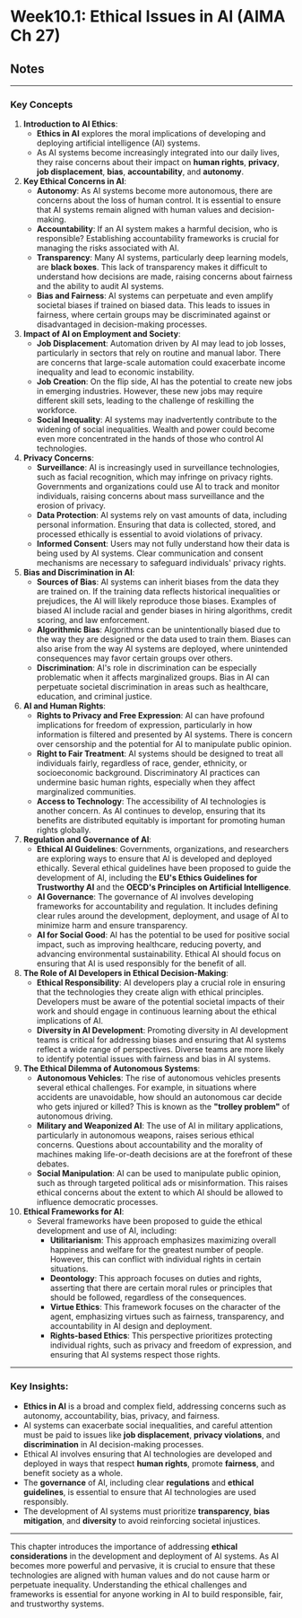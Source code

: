# Week10.1: Ethical Issues in AI (AIMA Ch 27)
## Notes
---
### **Key Concepts**

1. **Introduction to AI Ethics**:
    - **Ethics in AI** explores the moral implications of developing and deploying artificial intelligence (AI) systems.
    - As AI systems become increasingly integrated into our daily lives, they raise concerns about their impact on **human rights**, **privacy**, **job displacement**, **bias**, **accountability**, and **autonomy**.
2. **Key Ethical Concerns in AI**:
    - **Autonomy**: As AI systems become more autonomous, there are concerns about the loss of human control. It is essential to ensure that AI systems remain aligned with human values and decision-making.
    - **Accountability**: If an AI system makes a harmful decision, who is responsible? Establishing accountability frameworks is crucial for managing the risks associated with AI.
    - **Transparency**: Many AI systems, particularly deep learning models, are **black boxes**. This lack of transparency makes it difficult to understand how decisions are made, raising concerns about fairness and the ability to audit AI systems.
    - **Bias and Fairness**: AI systems can perpetuate and even amplify societal biases if trained on biased data. This leads to issues in fairness, where certain groups may be discriminated against or disadvantaged in decision-making processes.
3. **Impact of AI on Employment and Society**:
    - **Job Displacement**: Automation driven by AI may lead to job losses, particularly in sectors that rely on routine and manual labor. There are concerns that large-scale automation could exacerbate income inequality and lead to economic instability.
    - **Job Creation**: On the flip side, AI has the potential to create new jobs in emerging industries. However, these new jobs may require different skill sets, leading to the challenge of reskilling the workforce.
    - **Social Inequality**: AI systems may inadvertently contribute to the widening of social inequalities. Wealth and power could become even more concentrated in the hands of those who control AI technologies.
4. **Privacy Concerns**:
    - **Surveillance**: AI is increasingly used in surveillance technologies, such as facial recognition, which may infringe on privacy rights. Governments and organizations could use AI to track and monitor individuals, raising concerns about mass surveillance and the erosion of privacy.
    - **Data Protection**: AI systems rely on vast amounts of data, including personal information. Ensuring that data is collected, stored, and processed ethically is essential to avoid violations of privacy.
    - **Informed Consent**: Users may not fully understand how their data is being used by AI systems. Clear communication and consent mechanisms are necessary to safeguard individuals' privacy rights.
5. **Bias and Discrimination in AI**:
    - **Sources of Bias**: AI systems can inherit biases from the data they are trained on. If the training data reflects historical inequalities or prejudices, the AI will likely reproduce those biases. Examples of biased AI include racial and gender biases in hiring algorithms, credit scoring, and law enforcement.
    - **Algorithmic Bias**: Algorithms can be unintentionally biased due to the way they are designed or the data used to train them. Biases can also arise from the way AI systems are deployed, where unintended consequences may favor certain groups over others.
    - **Discrimination**: AI's role in discrimination can be especially problematic when it affects marginalized groups. Bias in AI can perpetuate societal discrimination in areas such as healthcare, education, and criminal justice.
6. **AI and Human Rights**:
    - **Rights to Privacy and Free Expression**: AI can have profound implications for freedom of expression, particularly in how information is filtered and presented by AI systems. There is concern over censorship and the potential for AI to manipulate public opinion.
    - **Right to Fair Treatment**: AI systems should be designed to treat all individuals fairly, regardless of race, gender, ethnicity, or socioeconomic background. Discriminatory AI practices can undermine basic human rights, especially when they affect marginalized communities.
    - **Access to Technology**: The accessibility of AI technologies is another concern. As AI continues to develop, ensuring that its benefits are distributed equitably is important for promoting human rights globally.
7. **Regulation and Governance of AI**:
    - **Ethical AI Guidelines**: Governments, organizations, and researchers are exploring ways to ensure that AI is developed and deployed ethically. Several ethical guidelines have been proposed to guide the development of AI, including the **EU's Ethics Guidelines for Trustworthy AI** and the **OECD's Principles on Artificial Intelligence**.
    - **AI Governance**: The governance of AI involves developing frameworks for accountability and regulation. It includes defining clear rules around the development, deployment, and usage of AI to minimize harm and ensure transparency.
    - **AI for Social Good**: AI has the potential to be used for positive social impact, such as improving healthcare, reducing poverty, and advancing environmental sustainability. Ethical AI should focus on ensuring that AI is used responsibly for the benefit of all.
8. **The Role of AI Developers in Ethical Decision-Making**:
    - **Ethical Responsibility**: AI developers play a crucial role in ensuring that the technologies they create align with ethical principles. Developers must be aware of the potential societal impacts of their work and should engage in continuous learning about the ethical implications of AI.
    - **Diversity in AI Development**: Promoting diversity in AI development teams is critical for addressing biases and ensuring that AI systems reflect a wide range of perspectives. Diverse teams are more likely to identify potential issues with fairness and bias in AI systems.
9. **The Ethical Dilemma of Autonomous Systems**:
    - **Autonomous Vehicles**: The rise of autonomous vehicles presents several ethical challenges. For example, in situations where accidents are unavoidable, how should an autonomous car decide who gets injured or killed? This is known as the **"trolley problem"** of autonomous driving.
    - **Military and Weaponized AI**: The use of AI in military applications, particularly in autonomous weapons, raises serious ethical concerns. Questions about accountability and the morality of machines making life-or-death decisions are at the forefront of these debates.
    - **Social Manipulation**: AI can be used to manipulate public opinion, such as through targeted political ads or misinformation. This raises ethical concerns about the extent to which AI should be allowed to influence democratic processes.
10. **Ethical Frameworks for AI**:
    - Several frameworks have been proposed to guide the ethical development and use of AI, including:
        - **Utilitarianism**: This approach emphasizes maximizing overall happiness and welfare for the greatest number of people. However, this can conflict with individual rights in certain situations.
        - **Deontology**: This approach focuses on duties and rights, asserting that there are certain moral rules or principles that should be followed, regardless of the consequences.
        - **Virtue Ethics**: This framework focuses on the character of the agent, emphasizing virtues such as fairness, transparency, and accountability in AI design and deployment.
        - **Rights-based Ethics**: This perspective prioritizes protecting individual rights, such as privacy and freedom of expression, and ensuring that AI systems respect those rights.

---

### **Key Insights**:

- **Ethics in AI** is a broad and complex field, addressing concerns such as autonomy, accountability, bias, privacy, and fairness.
- AI systems can exacerbate social inequalities, and careful attention must be paid to issues like **job displacement**, **privacy violations**, and **discrimination** in AI decision-making processes.
- Ethical AI involves ensuring that AI technologies are developed and deployed in ways that respect **human rights**, promote **fairness**, and benefit society as a whole.
- The **governance** of AI, including clear **regulations** and **ethical guidelines**, is essential to ensure that AI technologies are used responsibly.
- The development of AI systems must prioritize **transparency**, **bias mitigation**, and **diversity** to avoid reinforcing societal injustices.

---

This chapter introduces the importance of addressing **ethical considerations** in the development and deployment of AI systems. As AI becomes more powerful and pervasive, it is crucial to ensure that these technologies are aligned with human values and do not cause harm or perpetuate inequality. Understanding the ethical challenges and frameworks is essential for anyone working in AI to build responsible, fair, and trustworthy systems.

